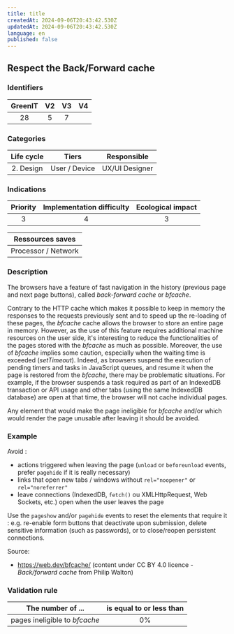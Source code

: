 ```yaml
---
title: title
createdAt: 2024-09-06T20:43:42.530Z
updatedAt: 2024-09-06T20:43:42.530Z
language: en
published: false
---
```

## Respect the Back/Forward cache

### Identifiers

| GreenIT | V2  | V3  |  V4  |
|:-------:|:---:|:---:|:----:|
|  28     | 5   |  7  |      |

### Categories

| Life cycle |     Tiers     |  Responsible   |
|:----------:|:-------------:|:--------------:|
| 2. Design  | User / Device | UX/UI Designer |

### Indications

| Priority | Implementation difficulty | Ecological impact |
|:--------:|:-------------------------:|:-----------------:|
|    3     |             4             |         3         |

|  Ressources saves   |
|:-------------------:|
| Processor / Network |

### Description

The browsers have a feature of fast navigation in the history (previous page and next page buttons), called 
_back-forward cache_ or _bfcache_.

Contrary to the HTTP cache which makes it possible to keep in memory the responses to the requests previously sent
and to speed up the re-loading of these pages, the _bfcache_ cache allows the browser to store an entire page in memory.
However, as the use of this feature requires additional machine resources on the user side, it's interesting to reduce 
the functionalities of the pages stored with the _bfcache_ as much as possible. Moreover, the use of _bfcache_ implies 
some caution, especially when the waiting time is exceeded (_setTimeout_).
Indeed, as browsers suspend the execution of pending timers and tasks in JavaScript queues, and resume it when the page 
is restored from the _bfcache_, there may be problematic situations. For example, if the browser suspends a task 
required as part of an IndexedDB transaction or API usage and other tabs (using the same IndexedDB database) are open at
that time, the browser will not cache individual pages.

Any element that would make the page ineligible for _bfcache_ and/or which would render the page unusable after leaving 
it should be avoided.

### Example

Avoid :
 - actions triggered when leaving the page (`unload` or `beforeunload` events, prefer `pagehide` if it is really necessary)
 - links that open new tabs / windows without `rel="noopener"` or `rel="noreferrer"`
 - leave connections (IndexedDB, `fetch()` ou XMLHttpRequest, Web Sockets, etc.) open when the user leaves the page

Use the `pageshow` and/or `pagehide` events to reset the elements that require it : e.g. re-enable form buttons that
deactivate upon submission, delete sensitive information (such as passwords), or to close/reopen persistent connections.

Source:
* https://web.dev/bfcache/ (content under CC BY 4.0 licence - _Back/forward cache_ from Philip Walton)


### Validation rule

| The number of ...             | is equal to or less than |  
|-------------------------------|:------------------------:|
| pages ineligible to _bfcache_ |            0%            |
